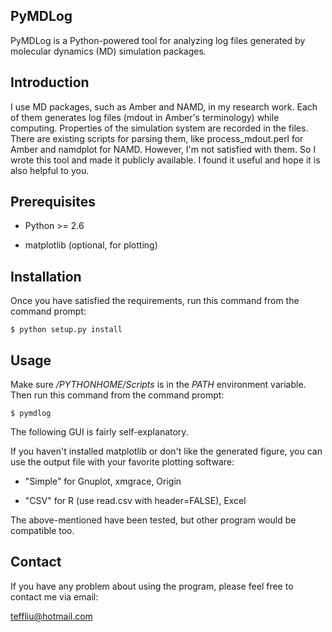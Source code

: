 ## PyMDLog

PyMDLog is a Python-powered tool for analyzing log files generated by molecular
dynamics (MD) simulation packages.

## Introduction

I use MD packages, such as Amber and NAMD, in my research work. Each of them
generates log files (mdout in Amber's terminology) while computing. Properties
of the simulation system are recorded in the files. There are existing scripts
for parsing them, like process_mdout.perl for Amber and namdplot for NAMD.
However, I'm not satisfied with them. So I wrote this tool and made it publicly
available. I found it useful and hope it is also helpful to you.

## Prerequisites

* Python >= 2.6

* matplotlib (optional, for plotting)

## Installation

Once you have satisfied the requirements, run this command from the command
prompt:

    $ python setup.py install

## Usage

Make sure */PYTHONHOME/Scripts* is in the *PATH* environment variable. Then
run this command from the command prompt:

    $ pymdlog

The following GUI is fairly self-explanatory.

If you haven't installed matplotlib or don't like the generated figure, you
can use the output file with your favorite plotting software:

* "Simple" for Gnuplot, xmgrace, Origin

* "CSV" for R (use read.csv with header=FALSE), Excel

The above-mentioned have been tested, but other program would be compatible too.

## Contact

If you have any problem about using the program, please feel free to contact me
via email:

teffliu@hotmail.com
